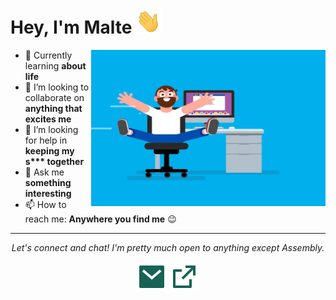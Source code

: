 # Hey, I'm Malte <img src="assets/gifs/Hi.gif" width="40px" height="40px">

<img align="right" height="250" width="375" alt="GIF" src="assets/gifs/coder.gif" />

- 🌱 Currently learning **about life**
- 👯 I’m looking to collaborate on **anything that excites me**
- 🤔 I’m looking for help in **keeping my s\*\*\* together**
- 💬 Ask me **something interesting**
- 📫 How to reach me: **Anywhere you find me** 😉

---

<p align="center">
  <i>Let's connect and chat! I'm pretty much open to anything except Assembly.</i>

  <p align="center">
    <a href="mailto:malte@ehmencloud.de" alt="Email me"><img src="assets/svg/mail.svg"></a>
    <a href="https://ehmencloud.de/" alt="My Portfolio"><img src="assets/svg/external.svg" /></a>
</p>

